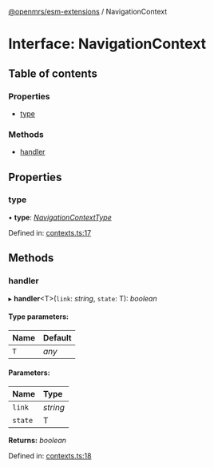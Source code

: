 [@openmrs/esm-extensions](../API.md) / NavigationContext

# Interface: NavigationContext

## Table of contents

### Properties

- [type](navigationcontext.md#type)

### Methods

- [handler](navigationcontext.md#handler)

## Properties

### type

• **type**: [*NavigationContextType*](../API.md#navigationcontexttype)

Defined in: [contexts.ts:17](https://github.com/nk183/openmrs-esm-core/blob/master/packages/esm-extensions/src/contexts.ts#L17)

## Methods

### handler

▸ **handler**<T\>(`link`: *string*, `state`: T): *boolean*

#### Type parameters:

Name | Default |
:------ | :------ |
`T` | *any* |

#### Parameters:

Name | Type |
:------ | :------ |
`link` | *string* |
`state` | T |

**Returns:** *boolean*

Defined in: [contexts.ts:18](https://github.com/nk183/openmrs-esm-core/blob/master/packages/esm-extensions/src/contexts.ts#L18)
